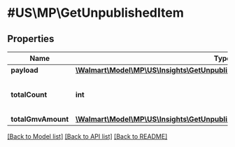 # #US\MP\GetUnpublishedItem

## Properties

Name | Type | Description | Notes
------------ | ------------- | ------------- | -------------
**payload** | [**\Walmart\Model\MP\US\Insights\GetUnpublishedItems200ResponsePayloadInner[]**](GetUnpublishedItems200ResponsePayloadInner.md) |  | [optional]
**totalCount** | **int** | total number of unpublished items | [optional]
**totalGmvAmount** | [**\Walmart\Model\MP\US\Insights\GetUnpublishedItems200ResponseTotalGmvAmount**](GetUnpublishedItems200ResponseTotalGmvAmount.md) |  | [optional]


[[Back to Model list]](../) [[Back to API list]](../../Api/US/MP) [[Back to README]](../../README.md)
